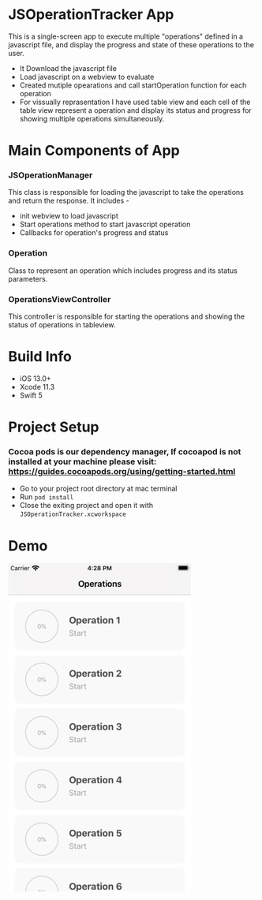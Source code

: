 # JSOperationTracker App
This is a single-screen app to execute multiple "operations" defined in a javascript file, and display the progress and state of these operations to the user.
- It Download the javascript file 
- Load javascript on a webview to evaluate 
- Created mutiple opearations and call startOperation function for each operation 
- For vissually reprasentation I have used table view and each cell of the table view represent a operation and display its status and progress for showing multiple operations simultaneously.

# Main Components of App
### JSOperationManager
This class is responsible for loading the javascript to take the operations and return the response. It includes -  
- init webview to load javascript
- Start operations method to start javascript operation
- Callbacks for operation's progress and status

### Operation
Class to represent an operation which includes progress and its status parameters.

### OperationsViewController
This controller is responsible for starting the operations and showing the status of operations in tableview.

# Build Info
- iOS 13.0+
- Xcode 11.3
- Swift 5

# Project Setup
### Cocoa pods is our dependency manager, If cocoapod is not installed at your machine please visit: https://guides.cocoapods.org/using/getting-started.html
- Go to your project root directory at mac terminal
- Run `pod install`
- Close the exiting project and open it with `JSOperationTracker.xcworkspace` 


# Demo
![Alt Text](https://github.com/mobile-apps-developer/JSOperationTracker/blob/master/demo.gif)
